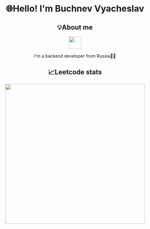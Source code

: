 <h1 align="center">🌐Hello! I'm Buchnev Vyacheslav</h1>
<div align="center">
    <h2>💡About me</h2>
    <a href="https://drive.google.com/file/d/14im_sOkllTLmjXmyBeNZKwPaxYMwlvgR/view?usp=sharing"> <img height="40" src="https://img.shields.io/badge/resume-pdf-green.svg"></a>
    <p>I'm a backend developer from Russia👨‍💻</p>
</div>
<div align="center">
   <h2><b>📈Leetcode stats</b></h2>
  <a href="https://leetcode.com/Slava_Buchnev"> <img width="450" src="https://leetcard.jacoblin.cool/Slava_Buchnev?ext=contest"/> </a>
</div>
<!-- <div align="center">
</div>
[![Codeforces Stats](https://codeforces-readme-stats.vercel.app/api/card?username=Slava200)](https://codeforces.com/profile/Slava200)

[![Anurag's GitHub stats](https://github-readme-stats.vercel.app/api/top-langs/?username=Slava55555&show_icons=true&theme=dark)](https://github.com/anuraghazra/github-readme-stats)
